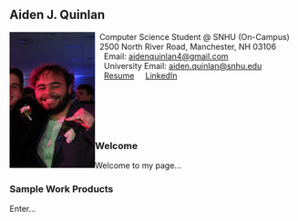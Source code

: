 ## Aiden J. Quinlan

<img src="SiteFiles/AQ.JPEG" align="left" width=150>&nbsp; Computer Science Student @ SNHU (On-Campus) <br/>
&nbsp; 2500 North River Road, Manchester, NH 03106 <br/>
&nbsp; &nbsp; Email: aidenquinlan4@gmail.com <br/>
&nbsp; &nbsp; University Email: aiden.quinlan@snhu.edu <br/>
&nbsp; &nbsp; [Resume](https://aquin04.github.io/SiteFiles/Resume.pdf)
&nbsp; &nbsp; [LinkedIn](https://www.linkedin.com/in/aiden-quinlan-94559729a/)

<br/>
<br/>
<br/>
<br/>

### Welcome

Welcome to my page...

### Sample Work Products

Enter...
